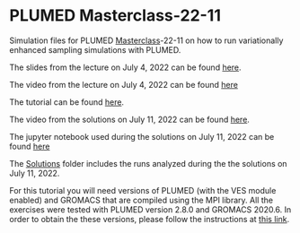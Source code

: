 # PLUMED Masterclass-22-11
Simulation files for PLUMED [Masterclass](https://www.plumed.org/masterclass)-22-11 on how to run variationally enhanced sampling simulations with PLUMED.

The slides from the lecture on July 4, 2022 can be found [here](https://github.com/valsson-group/masterclass-22-11/blob/main/Slides/PLUMED-Masterclass-22-11-July4-2022.pdf).

The video from the lecture on July 4, 2022 can be found [here](https://youtu.be/Cmw_v2Y8o9k)

The tutorial can be found [here](https://www.plumed.org/doc-master/user-doc/html/masterclass-22-11.html). 

The video from the solutions on July 11, 2022 can be found [here](https://youtu.be/rVFEF4YNLnk).

The jupyter notebook used during the solutions on July 11, 2022 can be found [here](https://github.com/valsson-group/masterclass-22-11/blob/main/Solutions/Analysis_Solutions-July11-2022.ipynb)

The [Solutions](https://github.com/valsson-group/masterclass-22-11/tree/main/Solutions) folder includes the runs analyzed during the the solutions on July 11, 2022. 

For this tutorial you will need versions of PLUMED (with the VES module enabled) and GROMACS that are compiled using the MPI library. 
All the exercises were tested with PLUMED version 2.8.0 and GROMACS 2020.6. In order to obtain the these versions, 
please follow the instructions at [this link](https://github.com/plumed/masterclass-2022).




